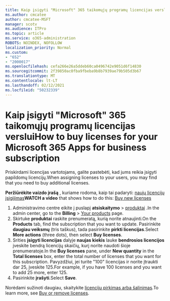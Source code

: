 ```yaml
---
title: Kaip įsigyti "Microsoft" 365 taikomųjų programų licencijas verslui
ms.author: cmcatee
author: cmcatee-MSFT
manager: scotv
ms.audience: ITPro
ms.topic: article
ms.service: o365-administration
ROBOTS: NOINDEX, NOFOLLOW
localization_priority: Normal
ms.custom:
- "652"
- "2000017"
ms.openlocfilehash: cefa266e26a5ddeb60ca0496742e9051d6f14830
ms.sourcegitcommit: 2f39850ac0fba9fbeba9b8b7939ae79b505d3b67
ms.translationtype: MT
ms.contentlocale: lt-LT
ms.lasthandoff: 02/12/2021
ms.locfileid: "50232339"
---
```

# <a name="how-to-buy-licenses-for-your-microsoft-365-apps-for-business-subscription"></a><span data-ttu-id="ab223-102">Kaip įsigyti "Microsoft" 365 taikomųjų programų licencijas verslui</span><span class="sxs-lookup"><span data-stu-id="ab223-102">How to buy licenses for your Microsoft 365 Apps for business subscription</span></span>

<span data-ttu-id="ab223-103">Priskirdami licencijas vartotojams, galite pastebėti, kad jums reikia įsigyti papildomų licencijų.</span><span class="sxs-lookup"><span data-stu-id="ab223-103">When assigning licenses to your users, you may find that you need to buy additional licenses.</span></span>

<span data-ttu-id="ab223-104">**Peržiūrėkite vaizdo įrašą** , kuriame rodoma, kaip tai padaryti: [naujų licencijų įsigijimas](https://go.microsoft.com/fwlink/p/?linkid=2154857)</span><span class="sxs-lookup"><span data-stu-id="ab223-104">**WATCH a video** that shows how to do this: [Buy new licenses](https://go.microsoft.com/fwlink/p/?linkid=2154857)</span></span>
  
1. <span data-ttu-id="ab223-105">Administravimo centre eikite į puslapį **atsiskaitymo**  >  [produktai](https://go.microsoft.com/fwlink/p/?linkid=842054) .</span><span class="sxs-lookup"><span data-stu-id="ab223-105">In the admin center, go to the **Billing** > [Your products](https://go.microsoft.com/fwlink/p/?linkid=842054) page.</span></span>
2. <span data-ttu-id="ab223-106">Skirtuke **produktai** raskite prenumeratą, kurią norite atnaujinti.</span><span class="sxs-lookup"><span data-stu-id="ab223-106">On the **Products** tab, find the subscription that you want to update.</span></span> <span data-ttu-id="ab223-107">Pasirinkite **daugiau veiksmų** (tris taškus), tada pasirinkite **pirkti licencijas**.</span><span class="sxs-lookup"><span data-stu-id="ab223-107">Select **More actions** (three dots), then select **Buy licenses**.</span></span>
3. <span data-ttu-id="ab223-108">Srities **įsigyti licencijas** dalyje **naujas kiekis** lauke **bendrosios licencijos** įveskite bendrą licencijų skaičių, kurį norite naudoti šioje prenumeratoje.</span><span class="sxs-lookup"><span data-stu-id="ab223-108">In the **Buy licenses** pane, under **New quantity** in the **Total licenses** box, enter the total number of licenses that you want for this subscription.</span></span> <span data-ttu-id="ab223-109">Pavyzdžiui, jei turite "100" licencijas ir norite įtraukti dar 25, įveskite 125.</span><span class="sxs-lookup"><span data-stu-id="ab223-109">For example, if you have 100 licenses and you want to add 25 more, enter 125.</span></span>
4. <span data-ttu-id="ab223-110">Pasirinkite **įrašyti**.</span><span class="sxs-lookup"><span data-stu-id="ab223-110">Select **Save**.</span></span>

<span data-ttu-id="ab223-111">Norėdami sužinoti daugiau, skaitykite [licencijų pirkimas arba šalinimas](https://docs.microsoft.com/microsoft-365/commerce/licenses/buy-licenses).</span><span class="sxs-lookup"><span data-stu-id="ab223-111">To learn more, see [Buy or remove licenses](https://docs.microsoft.com/microsoft-365/commerce/licenses/buy-licenses).</span></span>